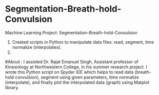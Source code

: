 # Segmentation-Breath-hold-Convulsion
Machine Learning Project: Segmentation-Breath-hold-Convulsion 
1. Created scripts in Python to manipulate data files: read, segment, time normalize (interpolates).
2. 
#About : I assisted Dr. Rajat Emanuel Singh, Assistant professor of Kinesiology at Northwestern College, in his summer research project. I wrote this Python script on Spyder IDE which helps to read data (breath-hold convulsion), segment using given parameters, time normalize (interpolate), and finally plot the interpolated data (graph) using Matplot library. 
